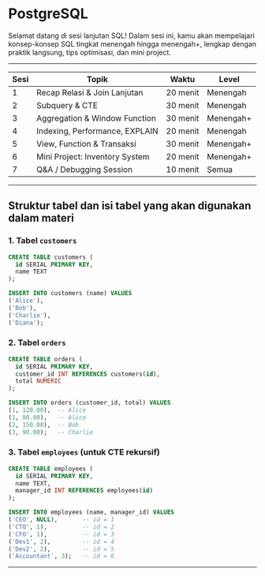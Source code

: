 # PostgreSQL

Selamat datang di sesi lanjutan SQL! Dalam sesi ini, kamu akan mempelajari konsep-konsep SQL tingkat menengah hingga menengah+, lengkap dengan praktik langsung, tips optimisasi, dan mini project.

---

| Sesi | Topik                             | Waktu      | Level     |
|------|-----------------------------------|------------|-----------|
| 1    | Recap Relasi & Join Lanjutan      | 20 menit   | Menengah  |
| 2    | Subquery & CTE                    | 30 menit   | Menengah  |
| 3    | Aggregation & Window Function     | 30 menit   | Menengah+ |
| 4    | Indexing, Performance, EXPLAIN    | 20 menit   | Menengah  |
| 5    | View, Function & Transaksi        | 30 menit   | Menengah+ |
| 6    | Mini Project: Inventory System    | 20 menit   | Menengah+ |
| 7    | Q&A / Debugging Session           | 10 menit   | Semua     |

---

## Struktur tabel dan isi tabel yang akan digunakan dalam materi
### 1. Tabel `customers`
```sql
CREATE TABLE customers (
  id SERIAL PRIMARY KEY,
  name TEXT
);

INSERT INTO customers (name) VALUES
('Alice'),
('Bob'),
('Charlie'),
('Diana');
```
### 2. Tabel `orders`
```sql
CREATE TABLE orders (
  id SERIAL PRIMARY KEY,
  customer_id INT REFERENCES customers(id),
  total NUMERIC
);

INSERT INTO orders (customer_id, total) VALUES
(1, 120.00),  -- Alice
(1, 80.00),   -- Alice
(2, 150.00),  -- Bob
(3, 90.00);   -- Charlie
```
### 3. Tabel `employees` (untuk CTE rekursif)
```sql
CREATE TABLE employees (
  id SERIAL PRIMARY KEY,
  name TEXT,
  manager_id INT REFERENCES employees(id)
);

INSERT INTO employees (name, manager_id) VALUES
('CEO', NULL),       -- id = 1
('CTO', 1),          -- id = 2
('CFO', 1),          -- id = 3
('Dev1', 2),         -- id = 4
('Dev2', 2),         -- id = 5
('Accountant', 3);   -- id = 6
```
---

